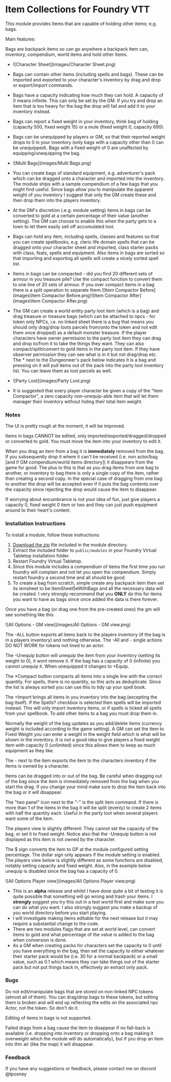 # Item Collections for Foundry VTT

This module provides Items that are capable of holding other items; e.g. bags.

Main features:

Bags are backpack items so can go anywhere a backpack item can, inventory, compendium, world items and hold other items.

- ![Character Sheet](images/Character Sheet.png) 
- Bags can contain other items (including spells and bags). These can be imported and exported to your character's inventory by drag and drop or export/import commands.

- Bags have a capacity indicating how much they can hold. A capacity of 0 means infinite. This can only be set by the GM. If you try and drop an item that is too heavy for the bag the drop will fail and add it to your inventory instead.
- Bags can report a fixed weight in your inventory, think bag of holding (capacity 500, fixed weight 15) or a mule (fixed weight 0, capacity 690). 
- Bags can be unequipped by players or GM, so that their reported weight drops to 0 in your inventory (only bags with a capacity other than 0 can be unequipped). Bags with a fixed weight of 0 are unaffected by equipping/unequipping  the bag.
- ![Multi Bags](images/Multi Bags.png)
- You can create bags of standard equipment, e.g. adventurer's pack which can be dragged onto a character and imported into the inventory. The module ships with a sample compendium of a few bags that you might find useful. Since bags allow you to manipulate the apparent weight of you inventory I suggest that only the GM create these and then drop them into the players inventory. 
- At the GM's discretion (.e.g. module setting) items in bags can be converted to gold at a certain percentage of their value (another setting). The GM can choose to enable this when the party gets to a town to let them easily sell off accumulated loot.
- Bags can hold any item, including spells, classes and features so that you can create spellbooks, e.g. cleric life domain spells that can be dragged onto your character sheet and imported, class starter packs with class, feats, spells and equipment. Also items in bags are sorted so that importing and exporting all spells will create a nicely sorted spell list.
- Items in bags can be compacted - did you find 20 different sets of armour in you treasure pile? Use the compact function to convert them to one line of 20 sets of armour. If you over compact items in a bag there is a split operation to separate them.![Item Compactor Before](images\Item Compactor Before.png)![Item Compactor After](images\Item Compactor After.png)
- The GM can create a world entity party loot item (which is a bag) and drag treasure or treasure bags (which can be attached to npcs - for token only NPCs, i.e. no linked sheet there is a bug that means you should only drag/drop loots parcels from/onto the token and not edit them once dropped) as a default monster treasure. If the player characters have owner permission to the party loot item they can drag and drop to/from it to take the things they want. They can also compact/split/convert to gold items in the party loot item. If they have observer permission they can see what is in it but not drag/drop etc. The * next to the Dungeoneer's pack below  indicates it is a bag and pressing on it will pull items out of the pack into the party loot inventory list. You can leave them as loot parcels as well.
- ![Party Loot](images/Party Loot.png)
- It is suggested that  every player character be given a copy of the "Item Compactor", a zero capacity non-unequip-able  item that will let them manager their inventory without hiding their total item weight.

### Notes
The UI is pretty rough at the moment, it will be improved.

Items in bags CANNOT be edited, only imported/exported/dragged/dropped or converted to gold. You must move the item into your inventory to edit it.

When you drag an item from a bag it is **immediately** removed from the bag. If you subsequently drop it where it can't be received (i.e. non actor/bag [and if GM compendium/world items directory]) it disappears from the game for good. The plus to this is that as you drag items from one bag to another, or inventory to bag there is only a single copy of the item, rather than creating a second copy. In the special case of dragging from one bag to another the drop will be accepted even if it puts the bag contents over the capacity since rejecting the drop would cause the item to disappear.

If worrying about encumbrance is not your idea of fun, just give players a capacity 0, fixed weight 0 item or two and they can just push equipment around to their heart's content.



### Installation Instructions

To install a module, follow these instructions:

1. [Download the zip](https://gitlab.com/tposney/itemcollection/blob/master/itemcollection.zip) file included in the module directory. 
2. Extract the included folder to `public/modules` in your Foundry Virtual Tabletop installation folder.
3. Restart Foundry Virtual Tabletop.  
4. Since this module includes a compendium of items the first time you run foundry will complain and not let you open the compendium. Simply restart foundry a second time and all should be good.
5. To create a bag from scratch, simple create any backpack item then set its iemsheet to be ItemSheet5eWithBags and all the necessary data will be created. I very strongly recommend that you **ONLY** do this for items you want to have as bags since once added the data is there forever.

Once you have a bag (or drag one from the pre-created ones) the gm will see something like this

![All Options - GM view](images/All Options - GM view.png)

The -ALL button exports all items back to the players inventory (if the bag is in a players inventory) and nothing otherwise. The -All and - single actions DO NOT WORK for tokens not lined to an actor.

The -Unequip button will unequip the item from your inventory (setting its weight to 0), it wont remove it. If the bag has a capacity of 0 (infinite) you cannot unequip it. When unequipped it changes to +Equip.

The *Compact button compacts all items into a single line with the correct quantity. For spells, there is no quantity, so this acts as deduplicate. Since the list is always sorted you can use this to tidy up your spell book. 

The +Import brings all items in you inventory into the bag (excepting the bag itself). If the Spells? checkbox is selected then spells will be imported instead. This will only import inventory items, or if spells is ticked all spells from your spellbook. To add other items to a bag you must drop them in.

Normally the weight of the bag updates as you add/delete items (currency weight is included according to the game setting). A GM can set the item to Fixed Weight you can enter a weight in the weight field which is what will be shown in the inventory. It is not a good idea to give players a fixed weight item with capacity 0 (unlimited) since this allows them to keep as much equipment as they like.

The - next to the item exports the item to the characters inventory if the items is owned by a character.

Items can be dragged into or out of the bag. Be careful when dragging out of the bag since the item is immediately removed from the bag when you start the drag. If you change your mind make sure to drop the item back into the bag or it will disappear.

The "two panel" icon next to the "-" is the split item command. If there is more than 1 of the items in the bag it will be split (evenly) to create 2 items with half the quantity each. Useful in the party loot when several players want some of the item.

The players view is slightly different: They cannot set the capacity of the bag, or set it to fixed weight. Notice also that the -Unequip button is not displayed as this item is not owned by the character.

The $ sign converts the item to GP at the module configured setting percentage. The dollar sign only appears if the module setting is enabled. The players view below is slightly different as some functions are disabled, notably setting capacity and fixed weight. Also, in the example below unequip is disabled since the bag has a capacity of 0.

![All Options Player view](images/All Options Player view.png)



- This is an **alpha** release and whilst I have done quite a bit of testing it is quite possible that something will go wrong and trash your items. I **strongly** suggest you try this out in a test world first and make sure you can do what you want. I also strongly suggest you make a backup of you world directory before you start playing.
- I will investigate making items editable for the next release but it may require a substantial change to the code.
- There are two modules flags that are set at world level, can convert items to gold and what percentage of the value is added to the bag when conversion is done.
- As a GM when creating packs for characters set the capacity to 0 until you have everything in the bag, then set the capacity to either whatever their starter pack would be (i.e. 30 for a normal backpack) or a small value, such as 0.1 which means they can take things out of the starter pack but not put things back in, effectively an extract only pack.

### Bugs

Do not edit/manipulate bags that are stored on non-linked NPC tokens (almost all of them). You can drag/drop bags to these tokens, but editing them is broken and will end up reflecting the edits on the associated npc Actor, not the token. So don't do it.

Editing of items in bags is not supported.

Failed drags from a bag cause the item to disappear if no fall-back is available (i.e. dropping into inventory or dropping onto a bag making it overweight which the module will do automatically), but if you drop an item into thin air (like the map) it will disappear.

### Feedback

If you have any suggestions or feedback, please contact me on discord @tposney
